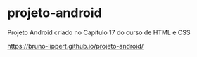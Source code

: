 # projeto-android
Projeto Android criado no Capítulo 17 do curso de HTML e CSS

 https://bruno-lippert.github.io/projeto-android/
